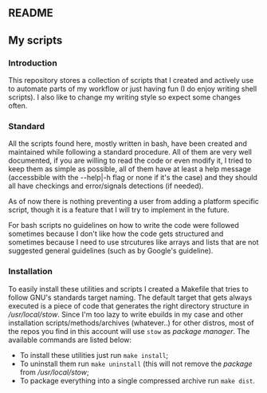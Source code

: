 README
------

## My scripts
### Introduction
This repository stores a collection of scripts that I created and actively use
to automate parts of my workflow or just having fun (I do enjoy writing shell
scripts). I also like to change my writing style so expect some changes often.

### Standard
All the scripts found here, mostly written in bash, have been created and
maintained while following a standard procedure. All of them are very well
documented, if you are willing to read the code or even modify it, I tried to
keep them as simple as possible, all of them have at least a help message
(accessbible with the --help|-h flag or none if it's the case) and they should
all have checkings and error/signals detections (if needed).

As of now there is nothing preventing a user from adding a platform specific
script, though it is a feature that I will try to implement in the future.

For bash scripts no guidelines on how to write the code were followed sometimes
because I don't like how the code gets structured and sometimes because I need
to use strcutures like arrays and lists that are not suggested general
guidelines (such as by Google's guideline).

### Installation
To easily install these utilities and scripts I created a Makefile that tries to
follow GNU's standards target naming. The default target that gets always
executed is a piece of code that generates the right directory structure in
*/usr/local/stow*. Since I'm too lazy to write ebuilds in my case and other
installation scripts/methods/archives (whatever..) for other distros, most of
the repos you find in this account will use `stow` as *package manager*.
The available commands are listed below:
  - To install these utilities just run `make install`;
  - To uninstall them run `make uninstall` (this will not remove the *package*
  from */usr/local/stow*;
  - To package everything into a single compressed archive run `make dist`.
